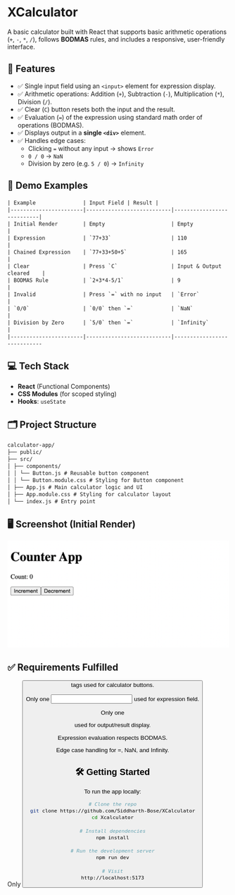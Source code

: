 # XCalculator

A basic calculator built with React that supports basic arithmetic operations (`+`, `-`, `*`, `/`), follows **BODMAS** rules, and includes a responsive, user-friendly interface.

## 🔧 Features

- ✅ Single input field using an `<input>` element for expression display.
- ✅ Arithmetic operations: Addition (`+`), Subtraction (`-`), Multiplication (`*`), Division (`/`).
- ✅ Clear (`C`) button resets both the input and the result.
- ✅ Evaluation (`=`) of the expression using standard math order of operations (BODMAS).
- ✅ Displays output in a **single `<div>`** element.
- ✅ Handles edge cases:
  - Clicking `=` without any input → shows `Error`
  - `0 / 0` → `NaN`
  - Division by zero (e.g. `5 / 0`) → `Infinity`

## 📸 Demo Examples
```
| Example               | Input Field | Result |
|-----------------------|---------------------------|---------------------------|
| Initial Render        | Empty                     | Empty                     |
| Expression            | `77+33`                   | 110                       |
| Chained Expression    | `77+33+50+5`              | 165                       |
| Clear                 | Press `C`                 | Input & Output cleared    |
| BODMAS Rule           | `2+3*4-5/1`               | 9                         |
| Invalid               | Press `=` with no input   | `Error`                   |
| `0/0`                 | `0/0` then `=`            | `NaN`                     | 
| Division by Zero      | `5/0` then `=`            | `Infinity`                |
|-----------------------|---------------------------|----------------------------
```

## 💻 Tech Stack

- **React** (Functional Components)
- **CSS Modules** (for scoped styling)
- **Hooks**: `useState`

## 🗂️ Project Structure

```
calculator-app/
├── public/
├── src/
│ ├── components/
│ │ └── Button.js # Reusable button component
│ │ └── Button.module.css # Styling for Button component
│ ├── App.js # Main calculator logic and UI
│ ├── App.module.css # Styling for calculator layout
│ └── index.js # Entry point
```

## 🖥️ Screenshot (Initial Render)
![XCalculator UI](https://github.com/Siddharth-Bose/XCounter/blob/main/public/initial%20render.png)

## ✅ Requirements Fulfilled
 Only <button> tags used for calculator buttons.

 Only one <input> used for expression field.

 Only one <div> used for output/result display.

 Expression evaluation respects BODMAS.

 Edge case handling for =, NaN, and Infinity.

## 🛠️ Getting Started

To run the app locally:

```bash
# Clone the repo
git clone https://github.com/Siddharth-Bose/XCalculator
cd Xcalculator

# Install dependencies
npm install

# Run the development server
npm run dev

# Visit
http://localhost:5173